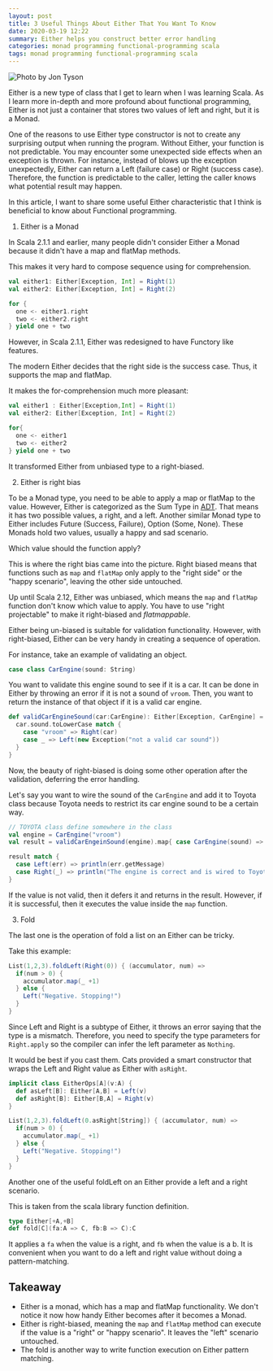 ```yaml
---
layout: post
title: 3 Useful Things About Either That You Want To Know
date: 2020-03-19 12:22
summary: Either helps you construct better error handling 
categories: monad programming functional-programming scala
tags: monad programming functional-programming scala
---
```


![Photo by Jon Tyson](https://images.unsplash.com/photo-1508591360875-10163ed98c8e?ixlib=rb-1.2.1&ixid=eyJhcHBfaWQiOjEyMDd9&auto=format&fit=crop&w=750&q=80)

Either is a new type of class that I get to learn when I was learning Scala. As I learn more in-depth and more profound about functional programming, Either is not just a container that stores two values of left and right, but it is a Monad.

One of the reasons to use Either type constructor is not to create any surprising output when running the program. Without Either, your function is not predictable. You may encounter some unexpected side effects when an exception is thrown. For instance,  instead of blows up the exception unexpectedly, Either can return a Left (failure case) or Right (success case). Therefore, the function is predictable to the caller, letting the caller knows what potential result may happen. 

In this article, I want to share some useful Either characteristic that I think is beneficial to know about Functional programming.

1. Either is a Monad

In Scala 2.1.1 and earlier, many people didn't consider Either a Monad because it didn't have a map and flatMap methods.

This makes it very hard to compose sequence using for comprehension.

```scala
val either1: Either[Exception, Int] = Right(1)
val either2: Either[Exception, Int] = Right(2)

for {
  one <- either1.right
  two <- either2.right
} yield one + two


```

However, in Scala 2.1.1, Either was redesigned to have Functory like features.

The modern Either decides that the right side is the success case. Thus, it supports the map and flatMap.

It makes the for-comprehension much more pleasant:

```scala
val either1 : Either[Exception,Int] = Right(1)
val either2: Either[Exception, Int] = Right(2)

for{
  one <- either1
  two <- either2
} yield one + two
```

It transformed Either from unbiased type to a right-biased.


2. Either is right bias

To be a Monad type, you need to be able to apply a map or flatMap to the value. However, Either is categorized as the Sum Type in <a href="https://edward-huang.com/functional-programming/2019/12/30/what-is-an-adt-algebraic-data-types/" target="_blank">ADT</a>. That means it has two possible values, a right, and a left. Another similar Monad type to Either includes Future (Success, Failure), Option (Some, None).  These Monads hold two values, usually a happy and sad scenario.

Which value should the function apply?

This is where the right bias came into the picture. Right biased means that functions such as `map` and `flatMap` only apply to the "right side" or the "happy scenario", leaving the other side untouched.

Up until Scala 2.12, Either was unbiased, which means the `map` and `flatMap` function don't know which value to apply. You have to use "right projectable" to make it right-biased and _flatmappable_. 

Either being un-biased is suitable for validation functionality. However, with right-biased, Either can be very handy in creating a sequence of operation.

For instance, take an example of validating an object.

```scala
case class CarEngine(sound: String)
```
You want to validate this engine sound to see if it is a car. It can be done in Either by throwing an error if it is not a sound of `vroom`. Then, you want to return the instance of that object if it is a valid car engine.

```scala
def validCarEngineSound(car:CarEngine): Either[Exception, CarEngine] = {
  car.sound.toLowerCase match {
    case "vroom" => Right(car)
    case _ => Left(new Exception("not a valid car sound"))
  }
}
```

Now, the beauty of right-biased is doing some other operation after the validation, deferring the error handling. 

Let's say you want to wire the sound of the `CarEngine` and add it to Toyota class because Toyota needs to restrict its car engine sound to be a certain way.

```scala
// TOYOTA class define somewhere in the class
val engine = CarEngine("vroom")
val result = validCarEngeinSound(engine).map{ case CarEngine(sound) => wireToToyota(sound) }

result match {
  case Left(err) => println(err.getMessage)
  case Right(_) => println("The engine is correct and is wired to Toyota")
}
```

If the value is not valid, then it defers it and returns in the result. However, if it is successful, then it executes the value inside the `map` function.

3. Fold

The last one is the operation of fold a list on an Either can be tricky. 

Take this example:
```scala
List(1,2,3).foldLeft(Right(0)) { (accumulator, num) => 
  if(num > 0) {
    accumulator.map(_ +1)
  } else {
    Left("Negative. Stopping!")
  }
}
```

Since Left and Right is a subtype of Either, it throws an error saying that the type is a mismatch. Therefore, you need to specify the type parameters for `Right.apply` so the compiler can infer the left parameter as `Nothing`.

It would be best if you cast them. Cats provided a smart constructor that wraps the Left and Right value as Either with `asRight`.

```scala
implicit class EitherOps[A](v:A) {
  def asLeft[B]: Either[A,B] = Left(v)
  def asRight[B]: Either[B,A] = Right(v)
}

List(1,2,3).foldLeft(0.asRight[String]) { (accumulator, num) => 
  if(num > 0) {
    accumulator.map(_ +1)
  } else {
    Left("Negative. Stopping!")
  }
}

```

Another one of the useful foldLeft on an Either provide a left and a right scenario.

This is taken from the scala library function definition.
```scala
type Either[+A,+B]
def fold[C](fa:A => C, fb:B => C):C
```

It applies a `fa` when the value is a right, and `fb` when the value is a b. It is convenient when you want to do a left and right value without doing a pattern-matching.

## Takeaway
- Either is a monad, which has a map and flatMap functionality. We don't notice it now how handy Either becomes after it becomes a Monad.
- Either is right-biased, meaning the `map` and `flatMap` method can execute if the value is a "right" or "happy scenario". It leaves the "left" scenario untouched.
- The fold is another way to write function execution on Either pattern matching.

